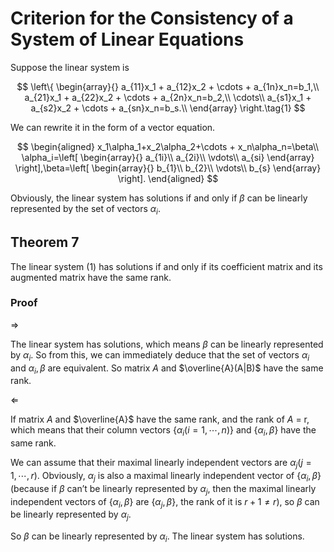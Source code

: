 # Criterion for the Consistency of a System of Linear Equations

Suppose the linear system is 

$$
\left\{ \begin{array}{}
a_{11}x_1 + a_{12}x_2 + \cdots + a_{1n}x_n=b_1,\\
a_{21}x_1 + a_{22}x_2 + \cdots + a_{2n}x_n=b_2,\\
\cdots\\
a_{s1}x_1 + a_{s2}x_2 + \cdots + a_{sn}x_n=b_s.\\
 \end{array} \right.\tag{1}
$$

We can rewrite it in the form of a vector equation.

$$
\begin{aligned}
x_1\alpha_1+x_2\alpha_2+\cdots + x_n\alpha_n=\beta\\
\alpha_i=\left[ \begin{array}{} 
a_{1i}\\
a_{2i}\\
\vdots\\
a_{si}
\end{array} \right],\beta=\left[ \begin{array}{} 
b_{1}\\
b_{2}\\
\vdots\\
b_{s}
\end{array} \right].
\end{aligned}
$$

Obviously, the linear system has solutions if and only if $\beta$ can be linearly represented by the set of vectors $\alpha_i$.

## Theorem 7

The linear system $(1)$ has solutions if and only if its coefficient matrix and its augmented matrix have the same rank.

### Proof

$\Longrightarrow$

The linear system has solutions, which means $\beta$ can be linearly represented by $\alpha_i$. So from this, we can immediately deduce that the set of vectors $\alpha_i$ and $\alpha_i,\beta$ are equivalent. So matrix $A$  and $\overline{A}(A|B)$ have the same rank.

$\Longleftarrow$

If matrix $A$  and $\overline{A}$ have the same rank, and the rank of $A$  = r, which means that their column vectors $\{\alpha_i(i=1,\cdots,n)\}$ and $\{\alpha_i,\beta\}$ have the same rank. 

We can assume that their maximal linearly independent vectors are $\alpha_j(j=1,\cdots,r)$. Obviously, $\alpha_j$  is also a maximal linearly independent vector of $\{\alpha_i,\beta\}$(because if $\beta$  can’t be linearly represented by $\alpha_j$, then the maximal linearly independent vectors of $\{\alpha_i,\beta\}$ are $\{\alpha_j,\beta\}$, the rank of it is $r+1\neq r$), so $\beta$ can be linearly represented by $\alpha_j$.

So $\beta$ can be linearly represented by $\alpha_i$. The linear system has solutions.